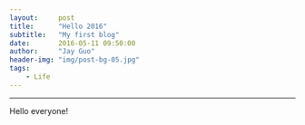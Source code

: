 ```yaml
---
layout:     post
title:      "Hello 2016"
subtitle:   "My first blog"
date:       2016-05-11 09:50:00
author:     "Jay Guo"
header-img: "img/post-bg-05.jpg"
tags:
    - Life
---
```


***
Hello everyone!


